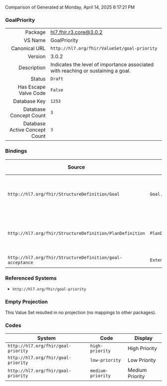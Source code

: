 Comparison of 
Generated at Monday, April 14, 2025 6:17:21 PM

### GoalPriority

|      |     |
| ---: | --- |
| Package | hl7.fhir.r3.core@3.0.2 |
| VS Name | GoalPriority |
| Canonical URL | `http://hl7.org/fhir/ValueSet/goal-priority` |
| Version | 3.0.2 |
| Description | Indicates the level of importance associated with reaching or sustaining a goal. |
| Status | `Draft` |
| Has Escape Valve Code | `False` |
| Database Key | `1253` |
| Database Concept Count | `3` |
| Database Active Concept Count | `3` |
### Bindings

| Source | Element | Binding | Strength | Element Short |
| ------ | ------- | ------- | -------- | ------------- |
| `http://hl7.org/fhir/StructureDefinition/Goal` | `Goal.priority` | `http://hl7.org/fhir/ValueSet/goal-priority` | `Preferred` | high-priority \| medium-priority \| low-priority |
| `http://hl7.org/fhir/StructureDefinition/PlanDefinition` | `PlanDefinition.goal.priority` | `http://hl7.org/fhir/ValueSet/goal-priority` | `Preferred` | high-priority \| medium-priority \| low-priority |
| `http://hl7.org/fhir/StructureDefinition/goal-acceptance` | `Extension.extension.valueCodeableConcept` | `http://hl7.org/fhir/ValueSet/goal-priority` | `Example` | Value of extension |

### Referenced Systems

* `http://hl7.org/fhir/goal-priority`
### Empty Projection

This Value Set resulted in no projection (no mappings to other packages).

### Codes

| System | Code | Display |
| ------ | ---- | ------- |
| `http://hl7.org/fhir/goal-priority` | `high-priority` | High Priority |
| `http://hl7.org/fhir/goal-priority` | `low-priority` | Low Priority |
| `http://hl7.org/fhir/goal-priority` | `medium-priority` | Medium Priority |
